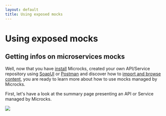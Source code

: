 ```yaml
---
layout: default
title: Using exposed mocks
---
```


<div class="content">
	<div class="jumbotron clearfix">
		<div class="container">
       <h1 class="page-title arvo">Using exposed mocks</h1>
    </div>
	</div>
  <div class="container">
    <section id="Infos on microservices" class="article">
			<h2 class="arvo">Getting infos on microservices mocks</h2>
			<p>
				Well, now that you have <a href="./index.html">install</a> Microcks, created your own API/Service repository using <a href="./soapui">SoapUI</a> or <a href="./postman">Postman</a> and discover how to <a href="./index.html">import and browse content</a>, you are ready to learn more about how to use mocks managed by Microcks.
			</p>
			<p>
				First, let's have a look at the summary page presenting an API or Service managed by Microcks.
				<div class="row">
					<div class="col-md-6"><img src="../../assets/images/mock-rest-summary.png" class="img-responsive/></div>
					<div class="col-md-6"><img src="../../assets/images/mock-soap-summary.png" class="img-responsive/></div>
				</div>
			</p>
		</section>

		<section id="" class="article">
			<h2 class="arvo">Invoking microservices mocks</h2>
		</section>

		<section id="" class="article">
			<h2 class="arvo">Common invocation params</h2>

			<table class="table table-striped table-hover">
				<thead>
					<tr>
						<th>Param</th>
						<th>Type</th>
						<th>Description</th>
						<th>Default / Examples</th>
					</tr>
				</thead>
				<tbody>
					<tr>
						<td><b>validate</b></td>
						<td>boolean</td>
						<td>In case of a SOAP microservice with defined WSDL/XSD contract, the mock may realize a validation of XML payload send by consumer if this parameter is set to true.</td>
						<td>Default is <b>false</b></td>
					</tr>
					<tr>
						<td><b>delay</b></td>
						<td>positive integer</td>
						<td>Set a response delay to simulate slow responding systems and check behavior of the service consumer being under tests. Note: this is an execution simulation response time: validation time and network latency are not taken into account</td>
						<td>Default is <b>0</b>. Use for example 1000, to have a 1 second delay on mock invocation</td>
					</tr>
				</tbody>
			</table>

			<p>
			This parameters may be used in addition of the Mock URL displayed on microservice informations page and should be append to the query URL. You may end up with URLs such as : <code>http://microcks.example.com/soap/HelloService/1.0/sayHello/?delay=250&validate=true</code>
			</p>
		</section>
	</div>
</div>
